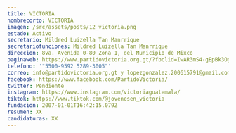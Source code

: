 ```yaml
---
title: VICTORIA
nombrecorto: VICTORIA
imagen: /src/assets/posts/12_victoria.png
estado: Activo
secretario: Mildred Luizella Tan Manrrique
secretariofunciones: Mildred Luizella Tan Manrrique
direccion: 8va. Avenida 0-80 Zona 1, del Municipio de Mixco
paginaweb: https://www.partidovictoria.org.gt/?fbclid=IwAR3mS4-gEpBk3OguHZcxDis7donjF3BoDLJL0cNpMc7BdKhkR904WadMJ5I
telefono: '"5500-9592 5289-3005"'
correo: info@partidovictoria.org.gt y lopezgonzalez.200615791@gmail.com
facebook: https://www.facebook.com/PartidoVictoria/
twitter: Pendiente
instagram: https://www.instagram.com/victoriaguatemala/
tiktok: https://www.tiktok.com/@jovenesen_victoria
fundacion: 2007-01-01T16:42:15.079Z
resumen: XX
candidaturas: XX
---
```

